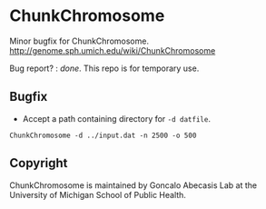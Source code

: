 # ChunkChromosome
Minor bugfix for ChunkChromosome. http://genome.sph.umich.edu/wiki/ChunkChromosome

Bug report? : *done*. This repo is for temporary use.

## Bugfix
+ Accept a path containing directory for `-d datfile`.

```{shell}
ChunkChromosome -d ../input.dat -n 2500 -o 500
```


## Copyright
ChunkChromosome is maintained by Goncalo Abecasis Lab at the University of Michigan School of Public Health.

